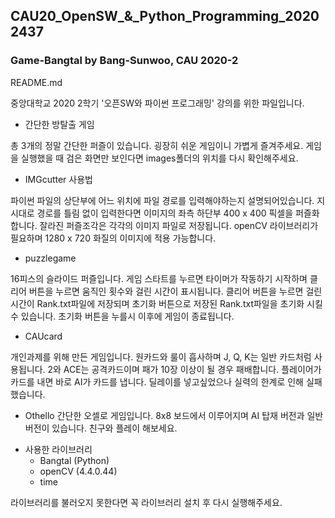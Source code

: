 ## CAU20_OpenSW_&_Python_Programming_20202437
### Game-Bangtal by Bang-Sunwoo, CAU 2020-2
README.md

중앙대학교 2020 2학기 '오픈SW와 파이썬 프로그래밍' 강의를 위한 파일입니다.


- 간단한 방탈출 게임
 
 총 3개의 정말 간단한 퍼즐이 있습니다.
 굉장히 쉬운 게임이니 가볍게 즐겨주세요.
 게임을 실행했을 때 검은 화면만 보인다면
 images폴더의 위치를 다시 확인해주세요.
 
 
- IMGcutter 사용법

 파이썬 파일의 상단부에 어느 위치에 파일 경로를 입력해야하는지 설명되어있습니다.
 지시대로 경로를 틀림 없이 입력한다면 이미지의 좌측 하단부 400 x 400 픽셀을 퍼즐화 합니다.
 잘라진 퍼즐조각은 각각의 이미지 파일로 저장됩니다.
 openCV 라이브러리가 필요하며 1280 x 720 화질의 이미지에 적용 가능합니다.
 

- puzzlegame

 16피스의 슬라이드 퍼즐입니다.
 게임 스타트를 누르면 타이머가 작동하기 시작하며 클리어 버튼을 누르면 움직인 횟수와 걸린 시간이 표시됩니다.
 클리어 버튼을 누르면 걸린 시간이 Rank.txt파일에 저장되며
 초기화 버튼으로 저장된 Rank.txt파일을 초기화 시킬 수 있습니다.
 초기화 버튼을 누를시 이후에 게임이 종료됩니다.
 
 - CAUcard
 
 개인과제를 위해 만든 게임입니다.
 원카드와 룰이 흡사하며 J, Q, K는 일반 카드처럼 사용됩니다.
 2와 ACE는 공격카드이며 패가 10장 이상이 될 경우 패배합니다.
 플레이어가 카드를 내면 바로 AI가 카드를 냅니다.
 딜레이를 넣고싶었으나 실력의 한계로 인해 실패했습니다. 
 
 - Othello
 간단한 오셀로 게임입니다.
 8x8 보드에서 이루어지며
 AI 탑재 버전과 일반 버전이 있습니다.
 친구와 플레이 해보세요.
 
 

* 사용한 라이브러리
  * Bangtal (Python)
  * openCV  (4.4.0.44)
  * time

라이브러리를 불러오지 못한다면 꼭 라이브러리 설치 후 다시 실행해주세요.
